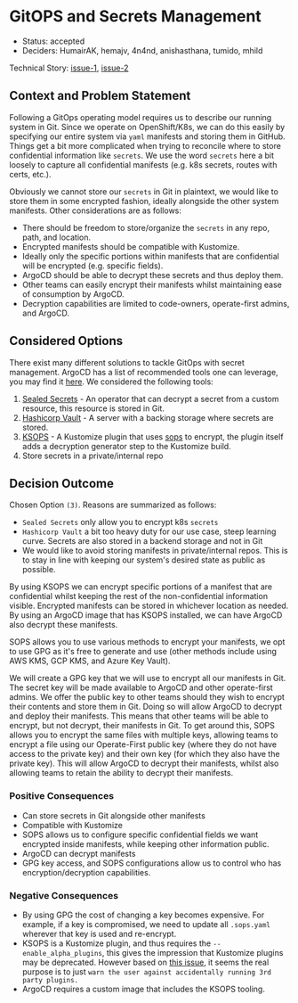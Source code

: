 # GitOPS and Secrets Management

* Status: accepted
* Deciders: HumairAK, hemajv, 4n4nd, anishasthana, tumido, mhild

Technical Story: [issue-1](https://github.com/open-infrastructure-labs/ops-issues/issues/3), [issue-2](https://github.com/operate-first/apps/issues/77)

## Context and Problem Statement

Following a GitOps operating model requires us to describe our running system in Git. Since we operate on OpenShift/K8s, we can do this easily by specifying our entire system via `yaml` manifests and storing them in GitHub. Things get a bit more complicated when trying to reconcile where to store confidential information like `secrets`. We use the word `secrets` here a bit loosely to capture all confidential manifests (e.g. k8s secrets, routes with certs, etc.).

Obviously we cannot store our `secrets` in Git in plaintext, we would like to store them in some encrypted fashion, ideally alongside the other system manifests. Other considerations are as follows:

- There should be freedom to store/organize the `secrets` in any repo, path, and location.
- Encrypted manifests should be compatible with Kustomize.
- Ideally only the specific portions within manifests that are confidential will be encrypted (e.g. specific fields).
- ArgoCD should be able to decrypt these secrets and thus deploy them.
- Other teams can easily encrypt their manifests whilst maintaining ease of consumption by ArgoCD.
- Decryption capabilities are limited to code-owners, operate-first admins, and ArgoCD.

## Considered Options

There exist many different solutions to tackle GitOps with secret management. ArgoCD has a list of recommended tools one can leverage, you may find it [here](https://argoproj.github.io/argo-cd/operator-manual/secret-management/). We considered the following tools:

1) [Sealed Secrets](https://github.com/bitnami-labs/sealed-secrets) - An operator that can decrypt a secret from a custom resource, this resource is stored in Git.
2) [Hashicorp Vault](https://www.vaultproject.io/) - A server with a backing storage where secrets are stored.
3) [KSOPS](https://github.com/viaduct-ai/kustomize-sops#argo-cd-integration) - A Kustomize plugin that uses [sops](https://github.com/mozilla/sops) to encrypt, the plugin itself adds a decryption generator step to the Kustomize build.
4) Store secrets in a private/internal repo

## Decision Outcome
Chosen Option `(3)`. Reasons are summarized as follows:

- `Sealed Secrets` only allow you to encrypt k8s `secrets`
- `Hashicorp Vault` a bit too heavy duty for our use case, steep learning curve. Secrets are also stored in a backend storage and not in Git
- We would like to avoid storing manifests in private/internal repos. This is to stay in line with keeping our system's desired state as public as possible.

By using KSOPS we can encrypt specific portions of a manifest that are confidential whilst keeping the rest of the non-confidential information visible. Encrypted manifests can be stored in whichever location as needed. By using an ArgoCD image that has KSOPS installed, we can have ArgoCD also decrypt these manifests.

SOPS allows you to use various methods to encrypt your manifests, we opt to use GPG as it's free to generate and use (other methods include using AWS KMS, GCP KMS, and Azure Key Vault).

We will create a GPG key that we will use to encrypt all our manifests in Git. The secret key will be made available to ArgoCD and other operate-first admins. We offer the public key to other teams should they wish to encrypt their contents and store them in Git. Doing so will allow ArgoCD to decrypt and deploy their manifests. This means that other teams will be able to encrypt, but not decrypt, their manifests in Git. To get around this, SOPS allows you to encrypt the same files with multiple keys, allowing teams to encrypt a file using our Operate-First public key (where they do not have access to the private key) and their own key (for which they also have the private key). This will allow ArgoCD to decrypt their manifests, whilst also allowing teams to retain the ability to decrypt their manifests.

### Positive Consequences
- Can store secrets in Git alongside other manifests
- Compatible with Kustomize
- SOPS allows us to configure specific confidential fields we want encrypted inside manifests, while keeping other information public.
- ArgoCD can decrypt manifests
- GPG key access, and SOPS configurations allow us to control who has encryption/decryption capabilities.

### Negative Consequences
- By using GPG the cost of changing a key becomes expensive. For example, if a key is compromised, we need to update all `.sops.yaml` wherever that key is used and re-encrypt.
- KSOPS is a Kustomize plugin, and thus requires the `--enable_alpha_plugins`, this gives the impression that Kustomize plugins may be deprecated. However based on [this issue](https://github.com/kubernetes-sigs/kustomize/issues/1504), it seems the real purpose is to just `warn the user against accidentally running 3rd party plugins.`
- ArgoCD requires a custom image that includes the KSOPS tooling.
